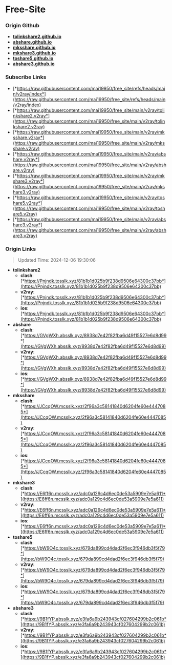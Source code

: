 # Free-Site

### Origin Github

- [**tolinkshare2.github.io**](https://github.com/tolinkshare2/tolinkshare2.github.io)
- [**abshare.github.io**](https://github.com/abshare/abshare.github.io)
- [**mksshare.github.io**](https://github.com/mksshare/mksshare.github.io)
- [**mkshare3.github.io**](https://github.com/mkshare3/mkshare3.github.io)
- [**toshare5.github.io**](https://github.com/toshare5/toshare5.github.io)
- [**abshare3.github.io**](https://github.com/abshare3/abshare3.github.io)

### Subscribe Links

- [*https://raw.githubusercontent.com/mai19950/free_site/refs/heads/main/v2ray/index*](https://raw.githubusercontent.com/mai19950/free_site/refs/heads/main/v2ray/index)
- [*https://raw.githubusercontent.com/mai19950/free_site/main/v2ray/tolinkshare2.v2ray*](https://raw.githubusercontent.com/mai19950/free_site/main/v2ray/tolinkshare2.v2ray)
- [*https://raw.githubusercontent.com/mai19950/free_site/main/v2ray/mksshare.v2ray*](https://raw.githubusercontent.com/mai19950/free_site/main/v2ray/mksshare.v2ray)
- [*https://raw.githubusercontent.com/mai19950/free_site/main/v2ray/abshare.v2ray*](https://raw.githubusercontent.com/mai19950/free_site/main/v2ray/abshare.v2ray)
- [*https://raw.githubusercontent.com/mai19950/free_site/main/v2ray/mkshare3.v2ray*](https://raw.githubusercontent.com/mai19950/free_site/main/v2ray/mkshare3.v2ray)
- [*https://raw.githubusercontent.com/mai19950/free_site/main/v2ray/toshare5.v2ray*](https://raw.githubusercontent.com/mai19950/free_site/main/v2ray/toshare5.v2ray)
- [*https://raw.githubusercontent.com/mai19950/free_site/main/v2ray/abshare3.v2ray*](https://raw.githubusercontent.com/mai19950/free_site/main/v2ray/abshare3.v2ray)

### Origin Links

> Updated Time: 2024-12-06 19:30:06

- **tolinkshare2**
  - **clash**: [*https://Pnjndk.tosslk.xyz/81b1b1d025b9f238d9506e64300c37bb*](https://Pnjndk.tosslk.xyz/81b1b1d025b9f238d9506e64300c37bb)
  - **v2ray**: [*https://Pnjndk.tosslk.xyz/81b1b1d025b9f238d9506e64300c37bb*](https://Pnjndk.tosslk.xyz/81b1b1d025b9f238d9506e64300c37bb)
  - **ios**: [*https://Pnjndk.tosslk.xyz/81b1b1d025b9f238d9506e64300c37bb*](https://Pnjndk.tosslk.xyz/81b1b1d025b9f238d9506e64300c37bb)
- **abshare**
  - **clash**: [*https://GVgWXh.absslk.xyz/8938d7e42f82fba6d49f15527e6d8d99*](https://GVgWXh.absslk.xyz/8938d7e42f82fba6d49f15527e6d8d99)
  - **v2ray**: [*https://GVgWXh.absslk.xyz/8938d7e42f82fba6d49f15527e6d8d99*](https://GVgWXh.absslk.xyz/8938d7e42f82fba6d49f15527e6d8d99)
  - **ios**: [*https://GVgWXh.absslk.xyz/8938d7e42f82fba6d49f15527e6d8d99*](https://GVgWXh.absslk.xyz/8938d7e42f82fba6d49f15527e6d8d99)
- **mksshare**
  - **clash**: [*https://JCcqOW.mcsslk.xyz/2f96a3c58141840d6204fe60e4447085*](https://JCcqOW.mcsslk.xyz/2f96a3c58141840d6204fe60e4447085)
  - **v2ray**: [*https://JCcqOW.mcsslk.xyz/2f96a3c58141840d6204fe60e4447085*](https://JCcqOW.mcsslk.xyz/2f96a3c58141840d6204fe60e4447085)
  - **ios**: [*https://JCcqOW.mcsslk.xyz/2f96a3c58141840d6204fe60e4447085*](https://JCcqOW.mcsslk.xyz/2f96a3c58141840d6204fe60e4447085)
- **mkshare3**
  - **clash**: [*https://E6ff6n.mcsslk.xyz/adc0a129c4d6ec0de53a5909e7e5a611*](https://E6ff6n.mcsslk.xyz/adc0a129c4d6ec0de53a5909e7e5a611)
  - **v2ray**: [*https://E6ff6n.mcsslk.xyz/adc0a129c4d6ec0de53a5909e7e5a611*](https://E6ff6n.mcsslk.xyz/adc0a129c4d6ec0de53a5909e7e5a611)
  - **ios**: [*https://E6ff6n.mcsslk.xyz/adc0a129c4d6ec0de53a5909e7e5a611*](https://E6ff6n.mcsslk.xyz/adc0a129c4d6ec0de53a5909e7e5a611)
- **toshare5**
  - **clash**: [*https://bW9O4c.tosslk.xyz/679da899cd4dad2f6ec3f946db3f5f79*](https://bW9O4c.tosslk.xyz/679da899cd4dad2f6ec3f946db3f5f79)
  - **v2ray**: [*https://bW9O4c.tosslk.xyz/679da899cd4dad2f6ec3f946db3f5f79*](https://bW9O4c.tosslk.xyz/679da899cd4dad2f6ec3f946db3f5f79)
  - **ios**: [*https://bW9O4c.tosslk.xyz/679da899cd4dad2f6ec3f946db3f5f79*](https://bW9O4c.tosslk.xyz/679da899cd4dad2f6ec3f946db3f5f79)
- **abshare3**
  - **clash**: [*https://9B1fYP.absslk.xyz/e3fa6a9b243943cf027604299b2c061b*](https://9B1fYP.absslk.xyz/e3fa6a9b243943cf027604299b2c061b)
  - **v2ray**: [*https://9B1fYP.absslk.xyz/e3fa6a9b243943cf027604299b2c061b*](https://9B1fYP.absslk.xyz/e3fa6a9b243943cf027604299b2c061b)
  - **ios**: [*https://9B1fYP.absslk.xyz/e3fa6a9b243943cf027604299b2c061b*](https://9B1fYP.absslk.xyz/e3fa6a9b243943cf027604299b2c061b)
